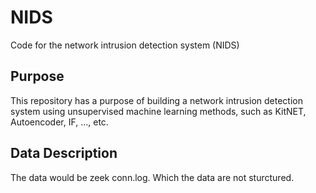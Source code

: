 # NIDS
Code for the network intrusion detection system (NIDS)


## Purpose 
This repository has a purpose of building a network intrusion detection system using unsupervised machine learning methods, such as KitNET, Autoencoder, IF, ..., etc. 

## Data Description 
The data would be zeek conn.log. Which the data are not sturctured. 

